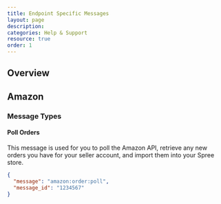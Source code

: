 ```yaml
---
title: Endpoint Specific Messages
layout: page
description:
categories: Help & Support
resource: true
order: 1
---
```


## Overview

## Amazon

### Message Types

#### Poll Orders

This message is used for you to poll the Amazon API, retrieve any new orders you have for your seller account, and import them into your Spree store.

```json
{
  "message": "amazon:order:poll",
  "message_id": "1234567"
}
```